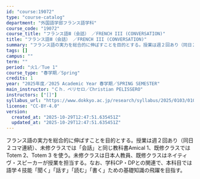 ```yaml
---
id: "course:19072"
type: "course-catalog"
department: "外国語学部フランス語学科"
course_code: "19072"
course_title: "フランス語Ⅲ（会話） ／FRENCH III (CONVERSATION)"
title: "フランス語Ⅲ（会話） ／FRENCH III (CONVERSATION)"
summary: "フランス語の実力を総合的に伸ばすことを目的とする。授業は週２回あり（同日２コマ連続）、未修クラスでは「会話」と同じ教科書Amical 1、既修クラスではTotem 2、Totem 3 を使う。未修クラスは日本人教員、既修クラスはネイティヴ・…"
tags: []
campus: ""
term: ""
period: "火1／Tue 1"
course_type: "春学期／Spring"
credits: 1
year: "2025年度／2025 Academic Year 春学期／SPRING SEMESTER"
main_instructor: "Ｃｈ．ペリセロ／Christian PELISSERO"
instructors: ["[]"]
syllabus_url: "https://www.dokkyo.ac.jp/research/syllabus/2025/0103/0103_19072_ja_JP.html"
license: "CC-BY-4.0"
version:
  created_at: "2025-10-29T12:47:51.635451Z"
  updated_at: "2025-10-29T12:47:51.635451Z"
---
```

フランス語の実力を総合的に伸ばすことを目的とする。授業は週２回あり（同日２コマ連続）、未修クラスでは「会話」と同じ教科書Amical 1、既修クラスではTotem 2、Totem 3 を使う。未修クラスは日本人教員、既修クラスはネイティヴ・スピーカーが授業を担当する。なお、学科CP・DPとの関連で、本科目では語学４技能「聞く」「話す」「読む」「書く」ための基礎知識の飛躍を目指す。
